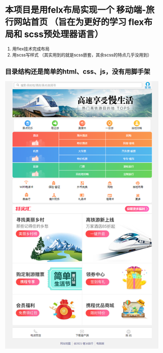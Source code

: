 # 本项目是用felx布局实现一个 移动端-旅行网站首页 （旨在为更好的学习 flex布局和 scss预处理器语言）
  1. 用flex技术完成布局
  2. 用scss写样式 （其实用到的就是scss嵌套，其余scss的特点几乎没用到）

## 目录结构还是简单的html、css、js，没有用脚手架

![效果图](./preview.png "编辑页面效果")<br/>
